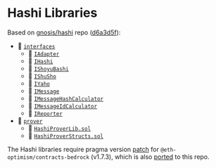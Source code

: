 # Hashi Libraries

Based on [gnosis/hashi](https://github.com/gnosis/hashi) repo ([d6a3d5f](https://github.com/gnosis/hashi/tree/d6a3d5f5a881d0646cff63f4c980854070cbb6f1)):

- 📂 [`interfaces`](https://github.com/gnosis/hashi/tree/d6a3d5f5a881d0646cff63f4c980854070cbb6f1/packages/evm/contracts/interfaces)
  - 📄 [`IAdapter`](https://github.com/gnosis/hashi/blob/d6a3d5f5a881d0646cff63f4c980854070cbb6f1/packages/evm/contracts/interfaces/IAdapter.sol)
  - 📄 [`IHashi`](https://github.com/gnosis/hashi/blob/d6a3d5f5a881d0646cff63f4c980854070cbb6f1/packages/evm/contracts/interfaces/IHashi.sol)
  - 📄 [`IShoyuBashi`](https://github.com/gnosis/hashi/blob/d6a3d5f5a881d0646cff63f4c980854070cbb6f1/packages/evm/contracts/interfaces/IShoyuBashi.sol)
  - 📄 [`IShuSho`](https://github.com/gnosis/hashi/blob/d6a3d5f5a881d0646cff63f4c980854070cbb6f1/packages/evm/contracts/interfaces/IShuSho.sol)
  - 📄 [`IYaho`](https://github.com/gnosis/hashi/blob/d6a3d5f5a881d0646cff63f4c980854070cbb6f1/packages/evm/contracts/interfaces/IYaho.sol)
  - 📄 [`IMessage`](https://github.com/gnosis/hashi/blob/d6a3d5f5a881d0646cff63f4c980854070cbb6f1/packages/evm/contracts/interfaces/IMessage.sol)
  - 📄 [`IMessageHashCalculator`](https://github.com/gnosis/hashi/blob/d6a3d5f5a881d0646cff63f4c980854070cbb6f1/packages/evm/contracts/interfaces/IMessageHashCalculator.sol)
  - 📄 [`IMessageIdCalculator`](https://github.com/gnosis/hashi/blob/d6a3d5f5a881d0646cff63f4c980854070cbb6f1/packages/evm/contracts/interfaces/IMessageIdCalculator.sol)
  - 📄 [`IReporter`](https://github.com/gnosis/hashi/blob/d6a3d5f5a881d0646cff63f4c980854070cbb6f1/packages/evm/contracts/interfaces/IReporter.sol)
- 📂 [`prover`](https://github.com/gnosis/hashi/tree/d6a3d5f5a881d0646cff63f4c980854070cbb6f1/packages/evm/contracts/prover)
  - 📄 [`HashiProverLib.sol`](https://github.com/gnosis/hashi/blob/d6a3d5f5a881d0646cff63f4c980854070cbb6f1/packages/evm/contracts/prover/HashiProverLib.sol)
  - 📄 [`HashiProverStructs.sol`](https://github.com/gnosis/hashi/blob/d6a3d5f5a881d0646cff63f4c980854070cbb6f1/packages/evm/contracts/prover/HashiProverStructs.sol)

The Hashi libraries require pragma version [patch](https://github.com/gnosis/hashi/blob/d6a3d5f5a881d0646cff63f4c980854070cbb6f1/patches/%40eth-optimism%2Bcontracts-bedrock%2B0.17.3.patch)
for `@eth-optimism/contracts-bedrock` (v1.7.3), which is also [ported](../../../../patches/@eth-optimism-contracts-bedrock-npm-0.17.3-e7ff7d2c90.patch) to this repo.
